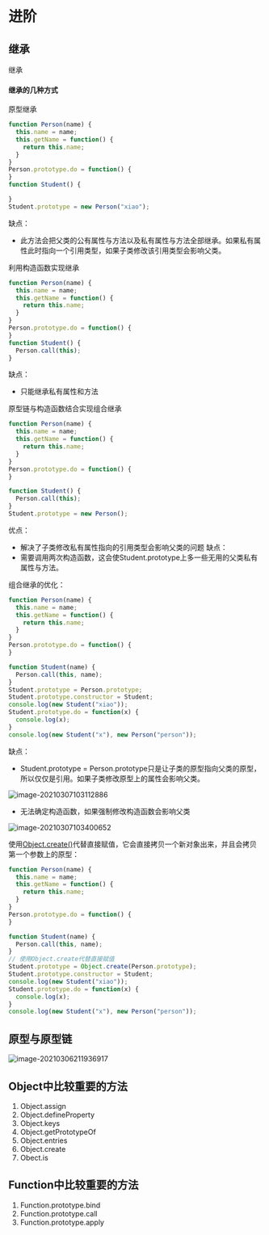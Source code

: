 # 进阶

## 继承
继承
#### 继承的几种方式
原型继承
````javascript
function Person(name) {
  this.name = name;
  this.getName = function() {
    return this.name;
  }
}
Person.prototype.do = function() {
}
function Student() {

}
Student.prototype = new Person("xiao");
````
缺点：
- 此方法会把父类的公有属性与方法以及私有属性与方法全部继承。如果私有属性此时指向一个引用类型，如果子类修改该引用类型会影响父类。

利用构造函数实现继承
````javascript
function Person(name) {
  this.name = name;
  this.getName = function() {
    return this.name;
  }
}
Person.prototype.do = function() {
}
function Student() {
  Person.call(this);
}
````
缺点：
- 只能继承私有属性和方法

原型链与构造函数结合实现组合继承
````javascript
function Person(name) {
  this.name = name;
  this.getName = function() {
    return this.name;
  }
}
Person.prototype.do = function() {
}

function Student() {
  Person.call(this);
}
Student.prototype = new Person();
````
优点：
- 解决了子类修改私有属性指向的引用类型会影响父类的问题
缺点：
- 需要调用两次构造函数，这会使Student.prototype上多一些无用的父类私有属性与方法。

组合继承的优化：
````javascript
function Person(name) {
  this.name = name;
  this.getName = function() {
    return this.name;
  }
}
Person.prototype.do = function() {
}

function Student(name) {
  Person.call(this, name);
}
Student.prototype = Person.prototype;
Student.prototype.constructor = Student;
console.log(new Student("xiao"));
Student.prototype.do = function(x) {
  console.log(x);
}
console.log(new Student("x"), new Person("person"));
````
缺点：
- Student.prototype = Person.prototype只是让子类的原型指向父类的原型，所以仅仅是引用。如果子类修改原型上的属性会影响父类。

![image-20210307103112886](https://gitee.com/krialy/images/raw/master/source/20210307103114.png)
- 无法确定构造函数，如果强制修改构造函数会影响父类 

![image-20210307103400652](https://gitee.com/krialy/images/raw/master/source/20210307103403.png)

使用[Object.create()](https://developer.mozilla.org/zh-CN/docs/Web/JavaScript/Reference/Global_Objects/Object/create)代替直接赋值，它会直接拷贝一个新对象出来，并且会拷贝第一个参数上的原型：
````javascript
function Person(name) {
  this.name = name;
  this.getName = function() {
    return this.name;
  }
}
Person.prototype.do = function() {
}

function Student(name) {
  Person.call(this, name);
}
// 使用Object.create代替直接赋值
Student.prototype = Object.create(Person.prototype);
Student.prototype.constructor = Student;
console.log(new Student("xiao"));
Student.prototype.do = function(x) {
  console.log(x);
}
console.log(new Student("x"), new Person("person"));
````
## 原型与原型链

![image-20210306211936917](https://gitee.com/krialy/images/raw/master/source/20210306211938.png)

## Object中比较重要的方法

1. Object.assign
2. Object.defineProperty
3. Object.keys
4. Object.getPrototypeOf
5. Object.entries
6. Object.create
7. Obect.is

## Function中比较重要的方法

1. Function.prototype.bind
2. Function.prototype.call
3. Function.prototype.apply